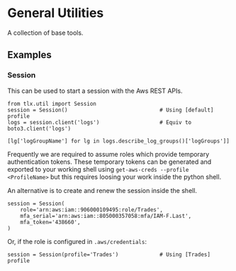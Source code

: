 # General Utilities

A collection of base tools.

## Examples

### Session
This can be used to start a session with the Aws REST APIs.

```
from tlx.util import Session
session = Session()                             # Using [default] profile
logs = session.client('logs')                   # Equiv to boto3.client('logs')

[lg['logGroupName'] for lg in logs.describe_log_groups()['logGroups']]
```

Frequently we are required to assume roles which provide temporary authentication
tokens. These temporary tokens can be generated and exported to your working shell
using `get-aws-creds --profile <ProfileName>` but this requires loosing your work
inside the python shell.

An alternative is to create and renew the session inside the shell.

```
session = Session(
    role='arn:aws:iam::906000109495:role/Trades',
    mfa_serial='arn:aws:iam::805000357058:mfa/IAM-F.Last',
    mfa_token='438660',
)
```
Or, if the role is configured in `.aws/credentials`:
```
session = Session(profile='Trades')             # Using [Trades] profile

```


